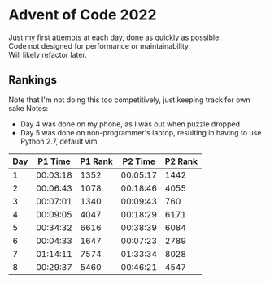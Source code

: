 # Advent of Code 2022

Just my first attempts at each day, done as quickly as possible.  
Code not designed for performance or maintainability.  
Will likely refactor later.


## Rankings
Note that I'm not doing this too competitively, just keeping track for own sake 
Notes:  
* Day 4 was done on my phone, as I was out when puzzle dropped
* Day 5 was done on non-programmer's laptop, resulting in having to use Python 2.7, default vim

| Day 	| P1 Time  	| P1 Rank 	| P2 Time  	| P2 Rank 	|
|-----	|----------	|---------	|----------	|---------	|
| 1   	| 00:03:18 	| 1352    	| 00:05:17 	| 1442    	|
| 2   	| 00:06:43 	| 1078    	| 00:18:46 	| 4055    	|
| 3   	| 00:07:01 	| 1340    	| 00:09:43 	| 760     	|
| 4   	| 00:09:05 	| 4047    	| 00:18:29 	| 6171    	|
| 5   	| 00:34:32 	| 6616    	| 00:38:39 	| 6084    	|
| 6   	| 00:04:33 	| 1647    	| 00:07:23 	| 2789    	|
| 7   	| 01:14:11 	| 7574    	| 01:33:34 	| 8028    	|
| 8   	| 00:29:37 	| 5460    	| 00:46:21 	| 4547    	|
